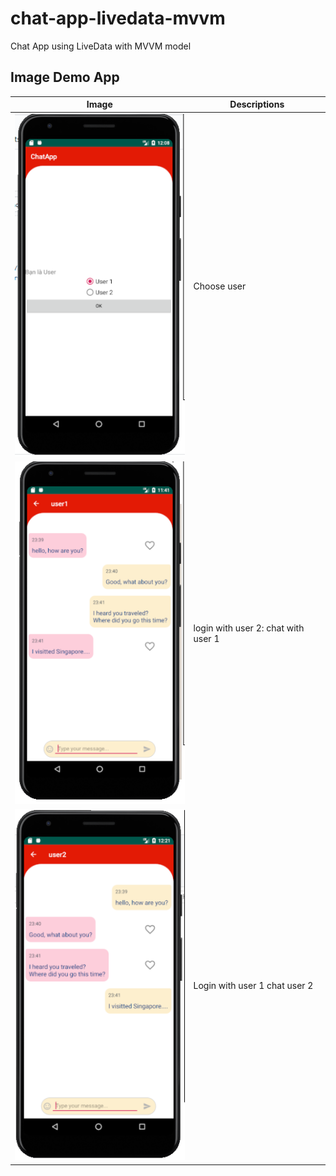 # chat-app-livedata-mvvm
Chat App using LiveData with MVVM model
## Image Demo App
|Image| Descriptions|
|-----|-------------|
|![ChooseUser](https://github.com/16130312-DangVanDa/chat-app-livedata-mvvm/blob/master/ImageAppDemo/choose%20user.PNG)|Choose user|
|![login with user 2](https://github.com/16130312-DangVanDa/chat-app-livedata-mvvm/blob/master/ImageAppDemo/rxKotlin_User1.PNG)|login with user 2: chat with user 1 |
|![ChooseUser](https://github.com/16130312-DangVanDa/chat-app-livedata-mvvm/blob/master/ImageAppDemo/rxkotlin_user2.png)|Login with user 1 chat user 2|
